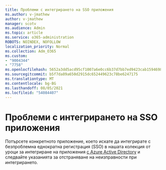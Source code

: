 ```yaml
---
title: Проблеми с интегрирането на SSO приложения
ms.author: v-jmathew
author: v-jmathew
manager: scotv
ms.audience: Admin
ms.topic: article
ms.service: o365-administration
ROBOTS: NOINDEX, NOFOLLOW
localization_priority: Normal
ms.collection: Adm_O365
ms.custom:
- "9004344"
- "7758"
ms.openlocfilehash: 5652a3dd5acd95cf1007a6e0cc6b37d7bb7ed9423cab15946983cc2f28bc450c
ms.sourcegitcommit: b5f7da89a650d2915dc652449623c78be6247175
ms.translationtype: MT
ms.contentlocale: bg-BG
ms.lasthandoff: 08/05/2021
ms.locfileid: "54084407"
---
```

# <a name="sso-application-integration-issues"></a>Проблеми с интегрирането на SSO приложения

Потърсете конкретното приложение, което искате да интегрирате с безпроблемна еднократна регистрация (SSO) в нашата колекция от уроци за интегриране на приложения [с Azure Active Directory](https://docs.microsoft.com/azure/active-directory/saas-apps/tutorial-list) и следвайте указанията за отстраняване на неизправности при интегрирането.
